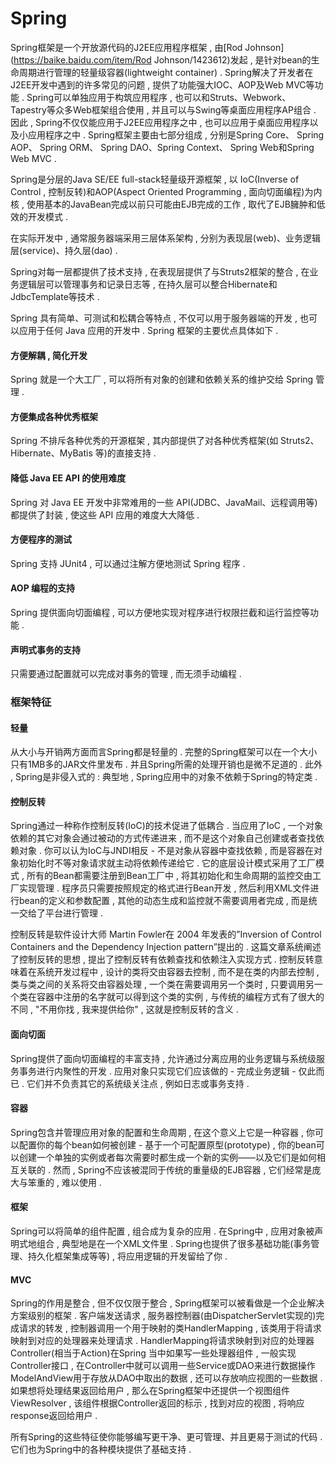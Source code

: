 # Spring

Spring框架是一个开放源代码的J2EE应用程序框架 , 由[Rod Johnson](https://baike.baidu.com/item/Rod Johnson/1423612)发起 , 是针对bean的生命周期进行管理的轻量级容器\(lightweight container\) . Spring解决了开发者在J2EE开发中遇到的许多常见的问题 , 提供了功能强大IOC、AOP及Web MVC等功能 . Spring可以单独应用于构筑应用程序 , 也可以和Struts、Webwork、Tapestry等众多Web框架组合使用 , 并且可以与Swing等桌面应用程序AP组合 . 因此 , Spring不仅仅能应用于J2EE应用程序之中 , 也可以应用于桌面应用程序以及小应用程序之中 . Spring框架主要由七部分组成 , 分别是Spring Core、 Spring AOP、 Spring ORM、 Spring DAO、Spring Context、 Spring Web和Spring Web MVC .

Spring是分层的Java SE/EE full-stack轻量级开源框架 , 以 IoC\(Inverse of Control , 控制反转\)和AOP\(Aspect Oriented Programming , 面向切面编程\)为内核 , 使用基本的JavaBean完成以前只可能由EJB完成的工作 , 取代了EJB臃肿和低效的开发模式 .

在实际开发中 , 通常服务器端采用三层体系架构 , 分别为表现层\(web\)、业务逻辑层\(service\)、持久层\(dao\) .

Spring对每一层都提供了技术支持 , 在表现层提供了与Struts2框架的整合 , 在业务逻辑层可以管理事务和记录日志等 , 在持久层可以整合Hibernate和JdbcTemplate等技术 .

Spring 具有简单、可测试和松耦合等特点 , 不仅可以用于服务器端的开发 , 也可以应用于任何 Java 应用的开发中 . Spring 框架的主要优点具体如下 .

#### 方便解耦 , 简化开发

Spring 就是一个大工厂 , 可以将所有对象的创建和依赖关系的维护交给 Spring 管理 .

#### 方便集成各种优秀框架

Spring 不排斥各种优秀的开源框架 , 其内部提供了对各种优秀框架\(如 Struts2、Hibernate、MyBatis 等\)的直接支持 .

#### 降低 Java EE API 的使用难度

Spring 对 Java EE 开发中非常难用的一些 API\(JDBC、JavaMail、远程调用等\)都提供了封装 , 使这些 API 应用的难度大大降低 .

#### 方便程序的测试

Spring 支持 JUnit4 , 可以通过注解方便地测试 Spring 程序 .

#### AOP 编程的支持

Spring 提供面向切面编程 , 可以方便地实现对程序进行权限拦截和运行监控等功能 .

#### 声明式事务的支持

只需要通过配置就可以完成对事务的管理 , 而无须手动编程 .

### 框架特征

#### 轻量

从大小与开销两方面而言Spring都是轻量的 . 完整的Spring框架可以在一个大小只有1MB多的JAR文件里发布 . 并且Spring所需的处理开销也是微不足道的 . 此外 , Spring是非侵入式的 : 典型地 , Spring应用中的对象不依赖于Spring的特定类 . 

#### 控制反转

Spring通过一种称作控制反转\(IoC\)的技术促进了低耦合 . 当应用了IoC , 一个对象依赖的其它对象会通过被动的方式传递进来 , 而不是这个对象自己创建或者查找依赖对象 . 你可以认为IoC与JNDI相反 - 不是对象从容器中查找依赖 , 而是容器在对象初始化时不等对象请求就主动将依赖传递给它 . 它的底层设计模式采用了工厂模式 , 所有的Bean都需要注册到Bean工厂中 , 将其初始化和生命周期的监控交由工厂实现管理 . 程序员只需要按照规定的格式进行Bean开发 , 然后利用XML文件进行bean的定义和参数配置 , 其他的动态生成和监控就不需要调用者完成 , 而是统一交给了平台进行管理 . 

控制反转是软件设计大师 Martin Fowler在 2004 年发表的”Inversion of Control Containers and the Dependency Injection pattern”提出的 . 这篇文章系统阐述了控制反转的思想 , 提出了控制反转有依赖查找和依赖注入实现方式 . 控制反转意味着在系统开发过程中 , 设计的类将交由容器去控制 , 而不是在类的内部去控制 , 类与类之间的关系将交由容器处理 , 一个类在需要调用另一个类时 , 只要调用另一个类在容器中注册的名字就可以得到这个类的实例 , 与传统的编程方式有了很大的不同 , "不用你找 , 我来提供给你" , 这就是控制反转的含义 . 

#### **面向切面**

Spring提供了面向切面编程的丰富支持 , 允许通过分离应用的业务逻辑与系统级服务事务进行内聚性的开发 . 应用对象只实现它们应该做的 - 完成业务逻辑 - 仅此而已 . 它们并不负责其它的系统级关注点 , 例如日志或事务支持 . 

#### **容器**

Spring包含并管理应用对象的配置和生命周期 , 在这个意义上它是一种容器 , 你可以配置你的每个bean如何被创建 - 基于一个可配置原型\(prototype\) , 你的bean可以创建一个单独的实例或者每次需要时都生成一个新的实例——以及它们是如何相互关联的 . 然而 , Spring不应该被混同于传统的重量级的EJB容器 , 它们经常是庞大与笨重的 , 难以使用 . 

#### **框架**

Spring可以将简单的组件配置 , 组合成为复杂的应用 . 在Spring中 , 应用对象被声明式地组合 , 典型地是在一个XML文件里 . Spring也提供了很多基础功能\(事务管理、持久化框架集成等等\) , 将应用逻辑的开发留给了你 . 

#### **MVC**

Spring的作用是整合 , 但不仅仅限于整合 , Spring框架可以被看做是一个企业解决方案级别的框架 . 客户端发送请求 , 服务器控制器\(由DispatcherServlet实现的\)完成请求的转发 , 控制器调用一个用于映射的类HandlerMapping , 该类用于将请求映射到对应的处理器来处理请求 . HandlerMapping将请求映射到对应的处理器Controller\(相当于Action\)在Spring 当中如果写一些处理器组件 , 一般实现Controller接口 , 在Controller中就可以调用一些Service或DAO来进行数据操作ModelAndView用于存放从DAO中取出的数据 , 还可以存放响应视图的一些数据 . 如果想将处理结果返回给用户 , 那么在Spring框架中还提供一个视图组件ViewResolver , 该组件根据Controller返回的标示 , 找到对应的视图 , 将响应response返回给用户 . 

所有Spring的这些特征使你能够编写更干净、更可管理、并且更易于测试的代码 . 它们也为Spring中的各种模块提供了基础支持 . 

